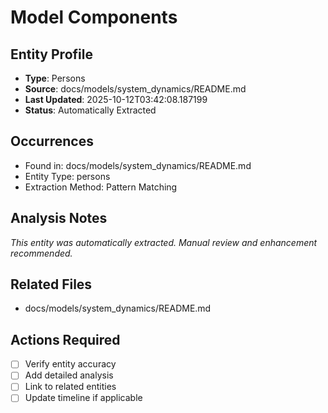 # Model Components

## Entity Profile
- **Type**: Persons
- **Source**: docs/models/system_dynamics/README.md
- **Last Updated**: 2025-10-12T03:42:08.187199
- **Status**: Automatically Extracted

## Occurrences
- Found in: docs/models/system_dynamics/README.md
- Entity Type: persons
- Extraction Method: Pattern Matching

## Analysis Notes
*This entity was automatically extracted. Manual review and enhancement recommended.*

## Related Files
- docs/models/system_dynamics/README.md

## Actions Required
- [ ] Verify entity accuracy
- [ ] Add detailed analysis
- [ ] Link to related entities
- [ ] Update timeline if applicable
